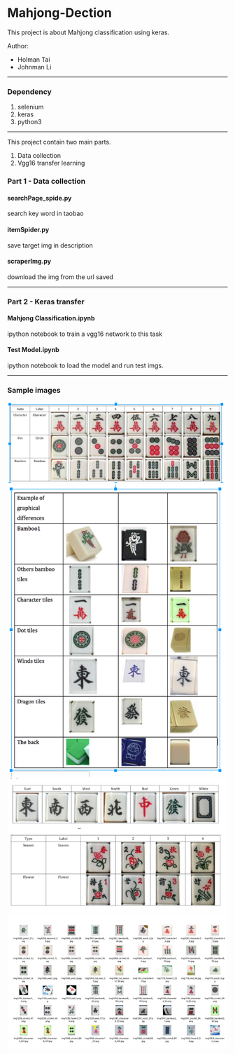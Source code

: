 # Mahjong-Dection

This project is about Mahjong classification using keras.

Author:
- Holman Tai
- Johnman Li

-----
### Dependency
1. selenium
2. keras
3. python3

------

This project contain two main parts.
1. Data collection
2. Vgg16 transfer learning


### Part 1 - Data collection

#### searchPage_spide.py
search key word in taobao

#### itemSpider.py
save target img in description

#### scraperImg.py
download the img from the url saved

------------

### Part 2 - Keras transfer

#### Mahjong Classification.ipynb
ipython notebook to train a vgg16 network to this task

#### Test Model.ipynb
ipython notebook to load the model and run test imgs.


-----------
### Sample images

![Alt text](/img/a.png)
![Alt text](/img/b.png)
![Alt text](/img/c.png)
![Alt text](/img/d.png)
![Alt text](/img/e.png)
